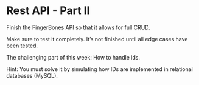 # Rest API - Part II

Finish the FingerBones API so that it allows for full CRUD. 

Make sure to test it completely. It’s not finished until all edge cases have been tested. 


The challenging part of this week: How to handle ids. 

Hint: You must solve it by simulating how IDs are implemented in relational databases (MySQL). 
 
